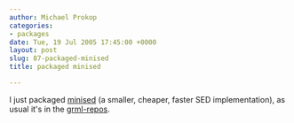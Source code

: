 ```yaml
---
author: Michael Prokop
categories:
- packages
date: Tue, 19 Jul 2005 17:45:00 +0000
layout: post
slug: 87-packaged-minised
title: packaged minised

---
```

I just packaged [minised](http://www.exactcode.de/oss/minised/) (a smaller, cheaper, faster SED implementation), as usual it's in the [grml\-repos](http://grml.org/repos/).
